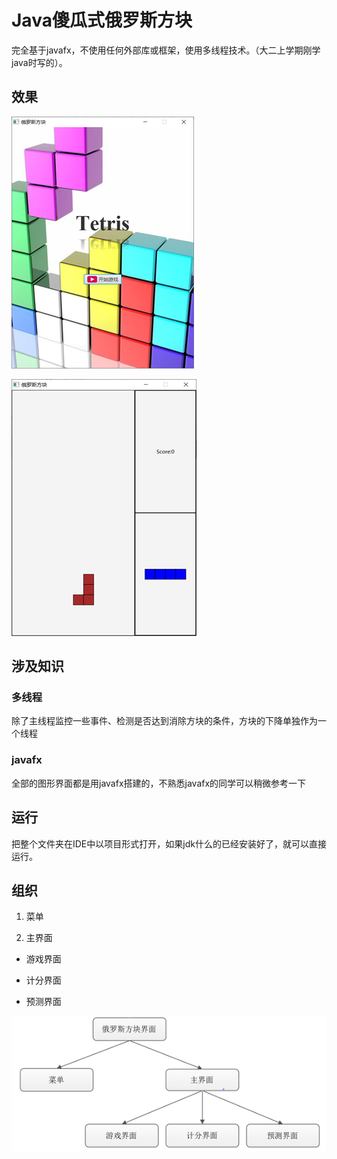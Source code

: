 # Java傻瓜式俄罗斯方块
完全基于javafx，不使用任何外部库或框架，使用多线程技术。（大二上学期刚学java时写的）。

## 效果

![image-20200507212837764](img/image-20200507212837764.png)

![image-20200507212901345](img/image-20200507212901345.png)

## 涉及知识
### 多线程
  除了主线程监控一些事件、检测是否达到消除方块的条件，方块的下降单独作为一个线程
### javafx
  全部的图形界面都是用javafx搭建的，不熟悉javafx的同学可以稍微参考一下

## 运行
  把整个文件夹在IDE中以项目形式打开，如果jdk什么的已经安装好了，就可以直接运行。

## 组织

1. 菜单

2. 主界面

+ 游戏界面

+ 计分界面

+ 预测界面

![image-20200507212739031](img/image-20200507212739031.png)

